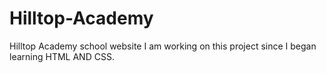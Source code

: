 # Hilltop-Academy
Hilltop Academy school website
I am working on this project since I began
learning HTML AND CSS.
